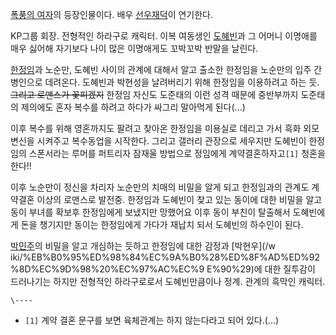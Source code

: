 [폭풍의 여자](%ED%8F%AD%ED%92%8D%EC%9D%98%20%EC%97%AC%EC%9E%90.md)의 등장인물이다. 배우
[선우재덕](%EC%84%A0%EC%9A%B0%EC%9E%AC%EB%8D%95.md)이 연기한다.

KP그룹 회장. 전형적인 하라구로 캐릭터. 이복 여동생인 [도혜빈](%EB%8F%84%ED%98%9C%EB%B9%88.md)과 그
어머니 이명애를 매우 싫어해 자기보다 나이 많은 이명애게도 꼬박꼬박 반말을 날린다.

[한정임](%ED%95%9C%EC%A0%95%EC%9E%84.md)과 노순만, 도혜빈 사이의 관계에 대해서 알고 출소한 한정임을
노순만의 입주 간병인으로 데려온다. 도혜빈과 박현성을 날려버리기 위해 한정임을 이용하려고 하는 듯. <del>그리고 로맨스가
꽃피겠지</del> 한정임 자신도 도준태의 이런 성격 때문에 중반부까지 도준태의 제의에도 혼자 복수를 하려고 하다가 싸그리 말아먹게
된다(...)

이후 복수를 위해 영혼까지도 팔려고 찾아온 한정임을 미용실로 데리고 가서 흑화 외모 변신을 시켜주고 복수동업을 시작한다. 그리고 갤러리
관장으로 세우지만 도혜빈이 한정임의 스폰서라는 루머를 퍼트리자 잠재울 방법으로 정임에게 계약결혼하자고`[1]` 청혼을 한다!!

이후 노순만이 정신을 차리자 노순만의 치매의 비밀을 알게 되고 한정임과의 관계도 계약결혼 이상의 로맨스로 발전중. 한정임과 도혜빈이 찾고
있는 동이에 대한 비밀을 알고 동이 부녀를 확보후 한정임에게 보냈지만 망했어요 이후 동이 부친이 탈출해서 도혜빈에게 돈을 챙기지만 동이는
한정임에게 가다가 재납치 되서 도혜빈의 하수인이 된다.

[박민주](%EB%B0%95%EB%AF%BC%EC%A3%BC.md)의 비밀을 알고 개심하는 듯하고 한정임에 대한 감정과 [박현우](/w
iki/%EB%B0%95%ED%98%84%EC%9A%B0%28%ED%8F%AD%ED%92%8D%EC%9D%98%20%EC%97%AC%EC%9
E%90%29)에 대한 질투감이 드러나기는 하지만 전형적인 하라구로로서 도혜빈만큼이나 정계. 관계의 흑막인 캐릭터.

`\----`

  * `[1]` 계약 결혼 문구를 보면 육체관계는 하지 않는다라고 되어 있다.(...)

